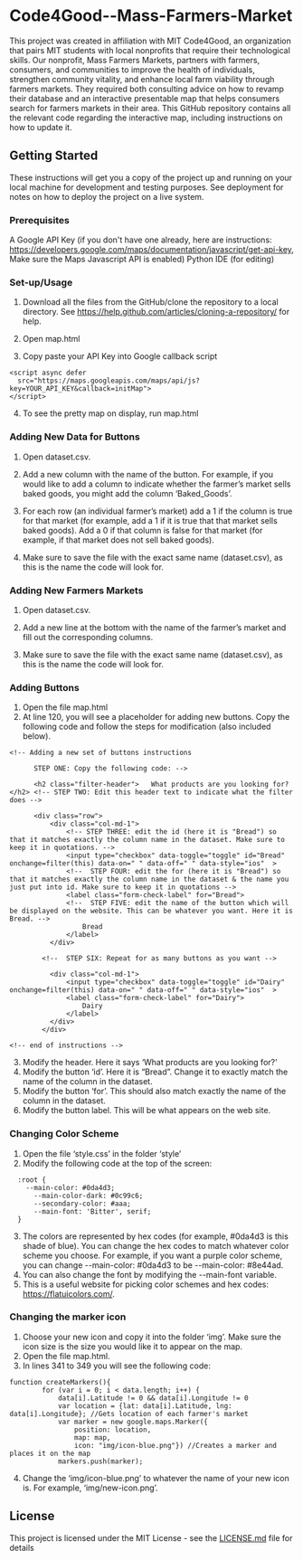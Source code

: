 # Code4Good--Mass-Farmers-Market

This project was created in affiliation with MIT Code4Good, an organization that pairs MIT students with local nonprofits that require their technological skills. Our nonprofit, Mass Farmers Markets, partners with farmers, consumers, and communities to improve the health of individuals, strengthen community vitality, and enhance local farm viability through farmers markets. They required both consulting advice on how to revamp their database and an interactive presentable map that helps consumers search for farmers markets in their area. This GitHub repository contains all the relevant code regarding the interactive map, including instructions on how to update it.

## Getting Started

These instructions will get you a copy of the project up and running on your local machine for development and testing purposes. See deployment for notes on how to deploy the project on a live system.

### Prerequisites
A Google API Key (if you don't have one already, here are instructions: https://developers.google.com/maps/documentation/javascript/get-api-key, Make sure the Maps Javascript API is enabled)
Python IDE (for editing)
### Set-up/Usage

1. Download all the files from the GitHub/clone the repository to a local directory. See https://help.github.com/articles/cloning-a-repository/ for help.

2. Open map.html

3. Copy paste your API Key into Google callback script
  ```
  <script async defer
    src="https://maps.googleapis.com/maps/api/js?key=YOUR_API_KEY&callback=initMap">
  </script>
  ```
 4. To see the pretty map on display, run map.html


### Adding New Data for Buttons
1. Open dataset.csv.

2. Add a new column with the name of the button. For example, if you would like to add a column to indicate whether the farmer’s market sells baked goods, you might add the column ‘Baked_Goods’.

3. For each row (an individual farmer’s market) add a 1 if the column is true for that market (for example, add a 1 if it is true that that market sells baked goods). Add a 0 if that column is false for that market (for example, if that market does not sell baked goods).

4. Make sure to save the file with the exact same name (dataset.csv), as this is the name the code will look for.

### Adding New Farmers Markets
1. Open dataset.csv.

2. Add a new line at the bottom with the name of the farmer’s market and fill out the corresponding columns.

3. Make sure to save the file with the exact same name (dataset.csv), as this is the name the code will look for.


### Adding Buttons
 1. Open the file map.html
 2. At line 120, you will see a placeholder for adding new buttons. Copy the following code and follow the steps for modification (also included below).

```
<!-- Adding a new set of buttons instructions

      STEP ONE: Copy the following code: -->

      <h2 class="filter-header">   What products are you looking for? </h2> <!-- STEP TWO: Edit this header text to indicate what the filter does -->

      <div class="row">
          <div class="col-md-1">
              <!-- STEP THREE: edit the id (here it is "Bread") so that it matches exactly the column name in the dataset. Make sure to keep it in quotations. -->
              <input type="checkbox" data-toggle="toggle" id="Bread" onchange=filter(this) data-on=" " data-off=" " data-style="ios"  >
              <!--  STEP FOUR: edit the for (here it is "Bread") so that it matches exactly the column name in the dataset & the name you just put into id. Make sure to keep it in quotations -->
              <label class="form-check-label" for="Bread">
              <!--  STEP FIVE: edit the name of the button which will be displayed on the website. This can be whatever you want. Here it is Bread. -->
                  Bread
              </label>
          </div>

        <!--  STEP SIX: Repeat for as many buttons as you want -->

          <div class="col-md-1">
              <input type="checkbox" data-toggle="toggle" id="Dairy" onchange=filter(this) data-on=" " data-off=" " data-style="ios"  >
              <label class="form-check-label" for="Dairy">
                  Dairy
              </label>
          </div>
        </div>

<!-- end of instructions -->

 ```

 3. Modify the header. Here it says ‘What products are you looking for?’
 4. Modify the button ‘id’. Here it is “Bread”. Change it to exactly match the name of the column in the dataset.
 5. Modify the button ‘for’. This should also match exactly the name of the column in the dataset.
 6. Modify the button label. This will be what appears on the web site.

 ### Changing Color Scheme
 1. Open the file ‘style.css’ in the folder ‘style’
 2. Modify the following code at the top of the screen:
```
  :root {
    --main-color: #0da4d3;
	  --main-color-dark: #0c99c6;
	  --secondary-color: #aaa;
	  --main-font: 'Bitter', serif;
  }
```
 3. The colors are represented by hex codes (for example, #0da4d3 is this shade of blue). You can change the hex codes to match whatever color scheme you choose. For example, if you want a purple color scheme, you can change --main-color: #0da4d3 to be --main-color: #8e44ad.
 4. You can also change the font by modifying the --main-font variable.
 5. This is a useful website for picking color schemes and hex codes: https://flatuicolors.com/.

### Changing the marker icon
 1. Choose your new icon and copy it into the folder ‘img’. Make sure the icon size is the size you would like it to appear on the map.
 2. Open the file map.html.
 3. In lines 341 to 349 you will see the following code:
```
function createMarkers(){
    	for (var i = 0; i < data.length; i++) {
        	data[i].Latitude != 0 && data[i].Longitude != 0
        	var location = {lat: data[i].Latitude, lng: data[i].Longitude}; //Gets location of each farmer's market
        	var marker = new google.maps.Marker({
            	position: location,
            	map: map,
            	icon: "img/icon-blue.png"}) //Creates a marker and places it on the map
        	markers.push(marker);
```
4. Change the ‘img/icon-blue.png’ to whatever the name of your new icon is. For example, ‘img/new-icon.png’.

## License

This project is licensed under the MIT License - see the [LICENSE.md](LICENSE.md) file for details
